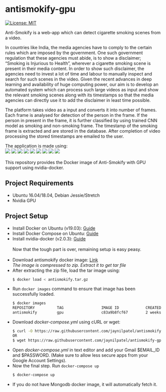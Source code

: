 # antismokify-gpu

[![License: MIT](https://img.shields.io/badge/License-MIT-yellow.svg)](https://opensource.org/licenses/MIT)




Anti-Smokify is a web-app which can detect cigarette smoking scenes from a video. 


In countries like India, the media agencies have to comply to the certain rules which are imposed by the government. One such government regulation that these agencies must abide, is to show a disclaimer; “Smoking is Injurious to Health”, wherever a cigarette smoking scene is present in their media content. In order to show such disclaimer, the agencies need to invest a lot of time and labour to manually inspect and search for such scenes in the video. Given the recent advances in deep learning and availability of huge computing power, our aim is to develop an automated system which can process such large videos as input and show the relevant smoking scenes along with its timestamps so that the media agencies can directly use it to add the disclaimer in least time possible.

The platform takes video as a input and converts it into number of frames. Each frame is analysed for detection of the person in the frame. If the person in present in the frame, it is further classified by using trained CNN model as smoking and non-smoking frame. The timestamp of the smoking frame is extracted and are stored in the database. After completion of video processing the stored timestamps are emailed to the user.

The application is made using:
<br>
<a href="https://github.com/pallets/flask"><img src="https://img.shields.io/static/v1.svg?label=&message=%20Flask%20&color=blue" ></a>
<a href="https://api.mongodb.com/python/current/"><img src="https://img.shields.io/static/v1.svg?label=&message=%20PyMongo%20&color=blue"></a>
<a href="https://github.com/keras-team/keras"><img src="https://img.shields.io/static/v1.svg?label=&message=%20Keras%20&color=blue"></a>
<a href="https://github.com/tensorflow/tensorflow"><img src="https://img.shields.io/static/v1.svg?label=&message=%20TensorFlow%20&color=blue"></a>
<a href="https://github.com/davisking/dlib"><img src="https://img.shields.io/static/v1.svg?label=&message=%20Dlib%20(GPU)%20&color=blue"></a> 
<a href="https://github.com/ageitgey/face_recognition"><img src="https://img.shields.io/static/v1.svg?label=&message=%20Face%20Recognition%20&color=blue"></a> 
<a href="https://github.com/FFmpeg/FFmpeg"><img src="https://img.shields.io/static/v1.svg?label=&message=%20FFmpeg%20&color=blue"></a>
<a href="https://github.com/mongodb"><img src="https://img.shields.io/static/v1.svg?label=&message=%20MongoDB%20&color=blue"></a>
<a href="https://github.com/docker"><img src="https://img.shields.io/static/v1.svg?label=&message=%20Docker%20&color=blue"></a>
<br><br>
This repository provides the Docker image of Anti-Smokify with GPU support using nvidia-docker.


## Project Requirements
* Ubuntu 16.04/18.04, Debian Jessie/Stretch
* Nvidia GPU

## Project Setup
* Install Docker on Ubuntu (v19.03): [Guide](https://www.digitalocean.com/community/tutorials/how-to-install-and-use-docker-on-ubuntu-18-04)
* Install Docker Compose on Ubuntu: [Guide](https://www.digitalocean.com/community/tutorials/how-to-install-docker-compose-on-ubuntu-18-04)
* Install nvidia-docker (v2.0.3): [Guide](https://github.com/NVIDIA/nvidia-docker/blob/master/README.md)
 <br><br> Now that the tough part is over, remaining setup is easy peasy.<br><br>
* Download antismokify docker image: [Link](http://www.mediafire.com/file/dgzcjcmns3xshb4/antismokify.zip/file) <br>
_The image is compressed to zip. Extract it to get tar file_
* After extracting the zip file, load the tar image using:
  ```bash
  $ docker load < antismokify.tar.gz
  ```
* Run ```docker images``` command to ensure that image has been successfully loaded.
  ```bash
  $ docker images
  REPOSITORY          TAG                 IMAGE ID            CREATED             SIZE
  antismokify         gpu                 c83a9b8fcf67        2 weeks ago         5.74GB
  ```
* Download _docker-compose.yml_ using cURL or wget:
  ```bash
  $ curl -O https://raw.githubusercontent.com/jaynilpatel/antismokify-gpu/master/docker-compose.yml
  OR
  $ wget https://raw.githubusercontent.com/jaynilpatel/antismokify-gpu/master/docker-compose.yml
  ```
* Open _docker-compose.yml_ in text editor and add your Gmail $EMAIL_ID and $PASSWORD. (Make sure to allow less secure apps from your Google Account Settings).
* Now the final step. Run ```docker-compose up```
  ```bash
  $ docker-compose up
  ```
* If you do not have Mongodb docker image, it will automatically fetch it. 

 
 
